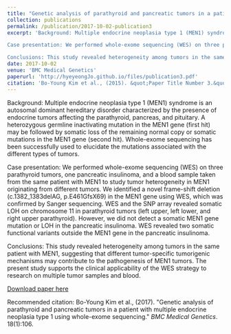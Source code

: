 ```yaml
---
title: "Genetic analysis of parathyroid and pancreatic tumors in a patient with multiple endocrine neoplasia type 1 using whole-exome sequencing"
collection: publications
permalink: /publication/2017-10-02-publication3
excerpt: 'Background: Multiple endocrine neoplasia type 1 (MEN1) syndrome is an autosomal dominant hereditary disorder characterized by the presence of endocrine tumors affecting the parathyroid, pancreas, and pituitary. A heterozygous germline inactivating mutation in the MEN1 gene (first hit) may be followed by somatic loss of the remaining normal copy or somatic mutations in the MEN1 gene (second hit). Whole-exome sequencing has been successfully used to elucidate the mutations associated with the different types of tumors.

Case presentation: We performed whole-exome sequencing (WES) on three parathyroid tumors, one pancreatic insulinoma, and a blood sample taken from the same patient with MEN1 to study tumor heterogeneity in MEN1 originating from different tumors. We identified a novel frame-shift deletion (c.1382_1383delAG, p.E461GfsX69) in the MEN1 gene using WES, which was confirmed by Sanger sequencing. WES and the SNP array revealed somatic LOH on chromosome 11 in parathyroid tumors (left upper, left lower, and right upper parathyroid). However, we did not detect a somatic MEN1 gene mutation or LOH in the pancreatic insulinoma. WES revealed two somatic functional variants outside the MEN1 gene in the pancreatic insulinoma.

Conclusions: This study revealed heterogeneity among tumors in the same patient with MEN1, suggesting that different tumor-specific tumorigenic mechanisms may contribute to the pathogenesis of MEN1 tumors. The present study supports the clinical applicability of the WES strategy to research on multiple tumor samples and blood.'
date: 2017-10-02
venue: 'BMC Medical Genetics'
paperurl: 'http://hyeyeongJo.github.io/files/publication3.pdf'
citation: 'Bo-Young Kim et al., (2015). &quot;Paper Title Number 3.&quot; <i>BMC Medical Genetics</i>. 18(1):106.'
---
```

Background: Multiple endocrine neoplasia type 1 (MEN1) syndrome is an autosomal dominant hereditary disorder characterized by the presence of endocrine tumors affecting the parathyroid, pancreas, and pituitary. A heterozygous germline inactivating mutation in the MEN1 gene (first hit) may be followed by somatic loss of the remaining normal copy or somatic mutations in the MEN1 gene (second hit). Whole-exome sequencing has been successfully used to elucidate the mutations associated with the different types of tumors.

Case presentation: We performed whole-exome sequencing (WES) on three parathyroid tumors, one pancreatic insulinoma, and a blood sample taken from the same patient with MEN1 to study tumor heterogeneity in MEN1 originating from different tumors. We identified a novel frame-shift deletion (c.1382_1383delAG, p.E461GfsX69) in the MEN1 gene using WES, which was confirmed by Sanger sequencing. WES and the SNP array revealed somatic LOH on chromosome 11 in parathyroid tumors (left upper, left lower, and right upper parathyroid). However, we did not detect a somatic MEN1 gene mutation or LOH in the pancreatic insulinoma. WES revealed two somatic functional variants outside the MEN1 gene in the pancreatic insulinoma.

Conclusions: This study revealed heterogeneity among tumors in the same patient with MEN1, suggesting that different tumor-specific tumorigenic mechanisms may contribute to the pathogenesis of MEN1 tumors. The present study supports the clinical applicability of the WES strategy to research on multiple tumor samples and blood.

[Download paper here](http://hyeyeongJo.github.io/files/publication3.pdf)

Recommended citation: Bo-Young Kim et al., (2017). "Genetic analysis of parathyroid and pancreatic tumors in a patient with multiple endocrine neoplasia type 1 using whole-exome sequencing." <i>BMC Medical Genetics</i>. 18(1):106.
